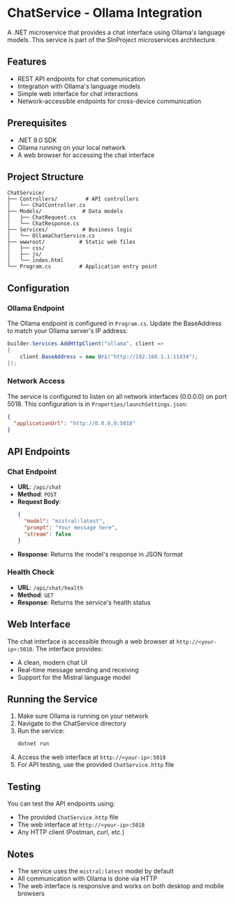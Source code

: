# ChatService - Ollama Integration

A .NET microservice that provides a chat interface using Ollama's language models. This service is part of the SlnProject microservices architecture.

## Features

- REST API endpoints for chat communication
- Integration with Ollama's language models
- Simple web interface for chat interactions
- Network-accessible endpoints for cross-device communication

## Prerequisites

- .NET 9.0 SDK
- Ollama running on your local network
- A web browser for accessing the chat interface

## Project Structure

```
ChatService/
├── Controllers/         # API controllers
│   └── ChatController.cs
├── Models/             # Data models
│   ├── ChatRequest.cs
│   └── ChatResponse.cs
├── Services/           # Business logic
│   └── OllamaChatService.cs
├── wwwroot/           # Static web files
│   ├── css/
│   ├── js/
│   └── index.html
└── Program.cs         # Application entry point
```

## Configuration

### Ollama Endpoint

The Ollama endpoint is configured in `Program.cs`. Update the BaseAddress to match your Ollama server's IP address:

```csharp
builder.Services.AddHttpClient("ollama", client =>
{
    client.BaseAddress = new Uri("http://192.168.1.1:11434");
});
```

### Network Access

The service is configured to listen on all network interfaces (0.0.0.0) on port 5018. This configuration is in `Properties/launchSettings.json`:

```json
{
  "applicationUrl": "http://0.0.0.0:5018"
}
```

## API Endpoints

### Chat Endpoint

- **URL**: `/api/chat`
- **Method**: `POST`
- **Request Body**:
  ```json
  {
    "model": "mistral:latest",
    "prompt": "Your message here",
    "stream": false
  }
  ```
- **Response**: Returns the model's response in JSON format

### Health Check

- **URL**: `/api/chat/health`
- **Method**: `GET`
- **Response**: Returns the service's health status

## Web Interface

The chat interface is accessible through a web browser at `http://<your-ip>:5018`. The interface provides:
- A clean, modern chat UI
- Real-time message sending and receiving
- Support for the Mistral language model

## Running the Service

1. Make sure Ollama is running on your network
2. Navigate to the ChatService directory
3. Run the service:
   ```bash
   dotnet run
   ```
4. Access the web interface at `http://<your-ip>:5018`
5. For API testing, use the provided `ChatService.http` file

## Testing

You can test the API endpoints using:
- The provided `ChatService.http` file
- The web interface at `http://<your-ip>:5018`
- Any HTTP client (Postman, curl, etc.)

## Notes

- The service uses the `mistral:latest` model by default
- All communication with Ollama is done via HTTP
- The web interface is responsive and works on both desktop and mobile browsers
